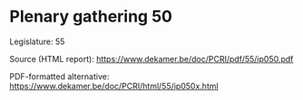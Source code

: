 # Plenary gathering 50

Legislature: 55

Source (HTML report): https://www.dekamer.be/doc/PCRI/pdf/55/ip050.pdf

PDF-formatted alternative: https://www.dekamer.be/doc/PCRI/html/55/ip050x.html

